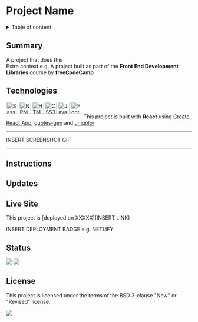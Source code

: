 # Project Name

<details>
<summary>Table of content</summary>
  
## Table of Content
- [Summary](#summary)
- [Technologies](#technologies)
- [Instructions](#instructions)
- [Updates](#updates)
- [Live Site](#live-site)  
- [Status](#status)
- [License](#license)  

</details>

## Summary
A project that does this<br>
Extra context e.g. A project built as part of the **Front End Development Libraries** course by **freeCodeCamp**

## Technologies
[
<img align="left" height="32" width="32" alt="Sass" src="https://cdn.jsdelivr.net/npm/simple-icons@v3/icons/react.svg" />
<img align="left" height="32" width="32" alt="NPM" src="https://cdn.jsdelivr.net/npm/simple-icons@v3/icons/npm.svg" />
<img align="left" height="32" width="32" alt="HTML5" src="https://cdn.jsdelivr.net/npm/simple-icons@v3/icons/html5.svg" />
<img align="left" height="32" width="32" alt="CSS3" src="https://cdn.jsdelivr.net/npm/simple-icons@v3/icons/css3.svg" />
<img align="left" height="32" width="32" alt="JavaScript" src="https://cdn.jsdelivr.net/npm/simple-icons@v3/icons/javascript.svg" />
<img align="left" height="32" width="32" alt="Fontawesome" src="https://cdn.jsdelivr.net/npm/simple-icons@v3/icons/fontawesome.svg" />
](https://github.com/MakeItBack/Learning-Tracker)<br>

This project is built with **React** using [Create React App](https://github.com/facebook/create-react-app), [quotes-gen](https://github.com/qxb3/quotes-gen) and [uniqolor](https://github.com/dastoori/uniqolor)

---

INSERT SCREENSHOT GIF

---

## Instructions


## Updates



## Live Site

This project is [deployed on XXXXX](INSERT LINK)

INSERT DEPLOYMENT BADGE e.g. NETLIFY

## Status
<a href="https://GitHub.com/MakeItBack/Random-Quote-Machine/graphs/commit-activity"><img src="https://img.shields.io/badge/Maintained%3F-yes-green.svg"></a>
<a href="https://GitHub.com/MakeItBack/Random-Quote-Machine/commit"><img src="https://img.shields.io/github/last-commit/MakeItBack/Random-Quote-Machine"></a>

## License

This project is licensed under the terms of the BSD 3-clause "New" or "Revised" license.

<a href="https://opensource.org/licenses"><img src="https://img.shields.io/github/license/MakeItBack/Random-Quote-Machine?color=dodgerblue"></a><br>


